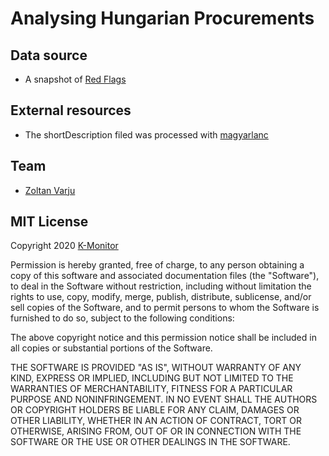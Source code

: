 # Analysing Hungarian Procurements

## Data source
+ A snapshot of [Red Flags](https://www.redflags.eu/)

## External resources
+ The shortDescription filed was processed with
[magyarlanc](https://rgai.inf.u-szeged.hu/magyarlanc)

## Team
+ [Zoltan Varju](https://github.com/zolizoli)

## MIT License
Copyright 2020 [K-Monitor](https://k-monitor.hu/fooldal)

Permission is hereby granted, free of charge, to any person obtaining a copy of this software and associated documentation files (the "Software"), to deal in the Software without restriction, including without limitation the rights to use, copy, modify, merge, publish, distribute, sublicense, and/or sell copies of the Software, and to permit persons to whom the Software is furnished to do so, subject to the following conditions:

The above copyright notice and this permission notice shall be included in all copies or substantial portions of the Software.

THE SOFTWARE IS PROVIDED "AS IS", WITHOUT WARRANTY OF ANY KIND, EXPRESS OR IMPLIED, INCLUDING BUT NOT LIMITED TO THE WARRANTIES OF MERCHANTABILITY, FITNESS FOR A PARTICULAR PURPOSE AND NONINFRINGEMENT. IN NO EVENT SHALL THE AUTHORS OR COPYRIGHT HOLDERS BE LIABLE FOR ANY CLAIM, DAMAGES OR OTHER LIABILITY, WHETHER IN AN ACTION OF CONTRACT, TORT OR OTHERWISE, ARISING FROM, OUT OF OR IN CONNECTION WITH THE SOFTWARE OR THE USE OR OTHER DEALINGS IN THE SOFTWARE.